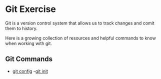 # Git Exercise
Git is a version control system that allows us to track changes and comit them to history.

Here is a growing collection of resources and helpful commands to know when working with git.

## Git Commands
- [git config](./Commands/Config.md)
-[git init](./Commands/Init.md)